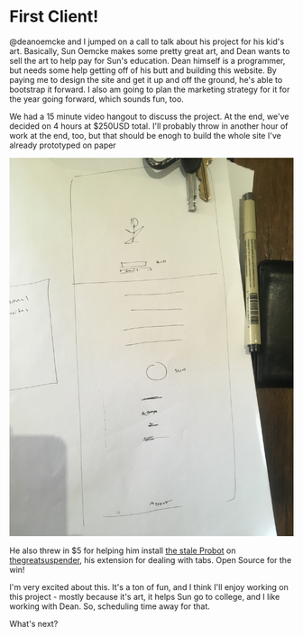 # First Client!

@deanoemcke and I jumped on a call to talk about his project for his kid's art. Basically, Sun Oemcke makes some pretty great art, and Dean wants to sell the art to help pay for Sun's education. Dean himself is a programmer, but needs some help getting off of his butt and building this website. By paying me to design the site and get it up and off the ground, he's able to bootstrap it forward. I also am going to plan the marketing strategy for it for the year going forward, which sounds fun, too.

We had a 15 minute video hangout to discuss the project. At the end, we've decided on 4 hours at $250USD total. I'll probably throw in another hour of work at the end, too, but that should be enogh to build the whole site I've already prototyped on paper

![Prototype](img/prototype.png)

He also threw in $5 for helping him install [the stale Probot](https://probot.github.io/apps/stale/) on [thegreatsuspender](https://github.com/deanoemcke/thegreatsuspender), his extension for dealing with tabs. Open Source for the win!

I'm very excited about this. It's a ton of fun, and I think I'll enjoy working on this project - mostly because it's art, it helps Sun go to college, and I like working with Dean. So, scheduling time away for that.

What's next?
